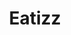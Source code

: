 ---
title: Eatizz
description: Design web
resume:
  titre: Eatizz
  court: Design web
identifiant:
slug:
ordre: 4
image: /img/eatizz-design-web.jpg
i18n: fr
portfolios:
  - Design
link:
  external: true
  url: https://www.eatizz.com
---